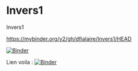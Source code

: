 # Invers1
Invers1

https://mybinder.org/v2/gh/dfialaire/Invers1/HEAD

[![Binder](https://mybinder.org/badge_logo.svg)](https://mybinder.org/v2/gh/dfialaire/Invers1/HEAD)

Lien voila : [![Binder](https://mybinder.org/badge_logo.svg)](https://mybinder.org/v2/gh/dfialaire/Invers1/HEAD?urlpath=%2Fvoila%2Frender%2F2021_04_11_19h15_Recup_ipywidget_link_flip.ipynb)



